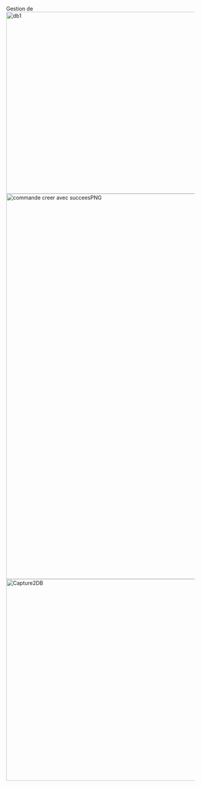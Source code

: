 Gestion de 
<img width="1920" height="485" alt="db1" src="https://github.com/user-attachments/assets/606b69b3-5551-45c8-b6d5-7c3848897e7c" />
<img width="1920" height="1028" alt="commande creer avec succeesPNG" src="https://github.com/user-attachments/assets/7e05226f-1693-4848-a8f8-d2fd9afa470e" />
<img width="1920" height="538" alt="Capture2DB" src="https://github.com/user-attachments/assets/7f2a8b3d-5606-4e9c-a8da-4d41b2f5b05e" />
